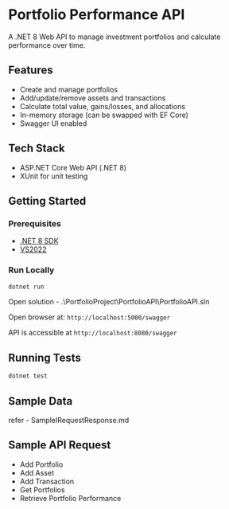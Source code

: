 # Portfolio Performance API

A .NET 8 Web API to manage investment portfolios and calculate performance over time.

## Features

- Create and manage portfolios
- Add/update/remove assets and transactions
- Calculate total value, gains/losses, and allocations
- In-memory storage (can be swapped with EF Core)
- Swagger UI enabled

## Tech Stack

- ASP.NET Core Web API (.NET 8)
- XUnit for unit testing

## Getting Started

### Prerequisites

- [.NET 8 SDK](https://dotnet.microsoft.com/download)
- [VS2022](https://visualstudio.microsoft.com/downloads/)

### Run Locally

```bash
dotnet run
```

Open solution - .\PortfolioProject\PortfolioAPI\PortfolioAPI.sln

Open browser at: `http://localhost:5000/swagger`

API is accessible at `http://localhost:8080/swagger`

## Running Tests

```bash
dotnet test
```

## Sample Data

refer - SampleIRequestResponse.md

## Sample API Request

- Add Portfolio
- Add Asset
- Add Transaction
- Get Portfolios
- Retrieve Portfolio Performance

